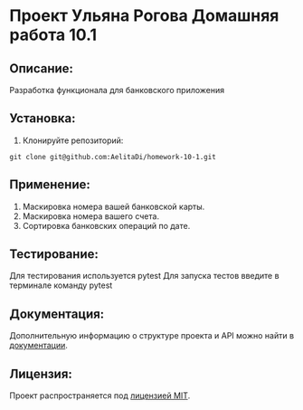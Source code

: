 # Проект Ульяна Рогова Домашняя работа 10.1

## Описание:

Разработка функционала для банковского приложения

## Установка:

1. Клонируйте репозиторий:
```
git clone git@github.com:AelitaDi/homework-10-1.git
```

## Применение:

1. Маскировка номера вашей банковской карты.
2. Маскировка номера вашего счета.
3. Сортировка банковских операций по дате.

## Тестирование:

Для тестирования используется pytest
Для запуска тестов введите в терминале команду pytest

## Документация:

Дополнительную информацию о структуре проекта и API можно найти в [документации](docs/README.md).

## Лицензия:

Проект распространяется под [лицензией MIT](LICENSE).
